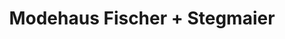 ---
title: "Modehaus Fischer + Stegmaier"
url: /donzdorf/modehaus-fischer-stegmaier/
shop: Kleidung
---